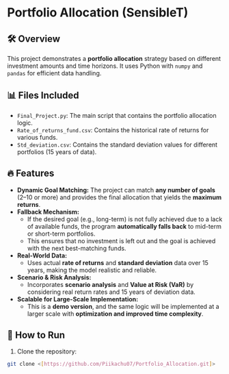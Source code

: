 # Portfolio Allocation (SensibleT)

## 🛠️ Overview
This project demonstrates a **portfolio allocation** strategy based on different investment amounts and time horizons. It uses Python with `numpy` and `pandas` for efficient data handling.

## 📊 Files Included
- `Final_Project.py`: The main script that contains the portfolio allocation logic.
- `Rate_of_returns_fund.csv`: Contains the historical rate of returns for various funds.
- `Std_deviation.csv`: Contains the standard deviation values for different portfolios (15 years of data).

## 🔥 Features
- **Dynamic Goal Matching:** The project can match **any number of goals** (2–10 or more) and provides the final allocation that yields the **maximum returns**.
- **Fallback Mechanism:** 
    - If the desired goal (e.g., long-term) is not fully achieved due to a lack of available funds, the program **automatically falls back** to mid-term or short-term portfolios.
    - This ensures that no investment is left out and the goal is achieved with the next best-matching funds.
- **Real-World Data:** 
    - Uses actual **rate of returns** and **standard deviation** data over 15 years, making the model realistic and reliable.
- **Scenario & Risk Analysis:** 
    - Incorporates **scenario analysis** and **Value at Risk (VaR)** by considering real return rates and 15 years of deviation data.
- **Scalable for Large-Scale Implementation:** 
    - This is a **demo version**, and the same logic will be implemented at a larger scale with **optimization and improved time complexity**.

## 🚀 How to Run
1. Clone the repository:
```bash
git clone <[https://github.com/Piikachu07/Portfolio_Allocation.git]>
